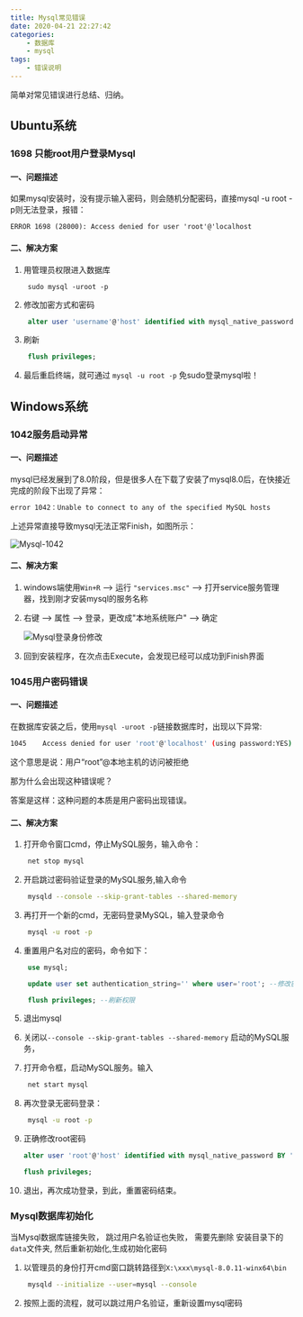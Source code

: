 ```yaml
---
title: Mysql常见错误
date: 2020-04-21 22:27:42
categories: 
    - 数据库
    - mysql
tags:
    - 错误说明
---
```


简单对常见错误进行总结、归纳。

## Ubuntu系统

### 1698 只能root用户登录Mysql

#### 一、问题描述

如果mysql安装时，没有提示输入密码，则会随机分配密码，直接mysql -u root -p则无法登录，报错：

```shell
ERROR 1698 (28000): Access denied for user 'root'@'localhost
```

#### 二、解决方案

1. 用管理员权限进入数据库
  
   ```shell
    sudo mysql -uroot -p
   ```

2. 修改加密方式和密码
  
   ```sql
    alter user 'username'@'host' identified with mysql_native_password BY 'password';
   ```

3. 刷新
  
   ```sql
    flush privileges;
   ```

4. 最后重启终端，就可通过 `mysql -u root -p` 免sudo登录mysql啦！

## Windows系统

### 1042服务启动异常

#### 一、问题描述

mysql已经发展到了8.0阶段，但是很多人在下载了安装了mysql8.0后，在快接近完成的阶段下出现了异常：

```bash
error 1042：Unable to connect to any of the specified MySQL hosts
```

上述异常直接导致mysql无法正常Finish，如图所示：

![Mysql-1042](https://gitee.com/bookandmusic/imgs/raw/master/uPic/2020/08/Mysql-1042.png)

#### 二、解决方案

1. windows端使用`Win+R` --> 运行 `"services.msc"` --> 打开service服务管理器，找到刚才安装mysql的服务名称

2. 右键 --> 属性 --> 登录，更改成"本地系统账户" --> 确定
  
    ![Mysql登录身份修改](https://gitee.com/bookandmusic/imgs/raw/master/uPic/2020/08/Mysql登录身份修改.png)

3. 回到安装程序，在次点击Execute，会发现已经可以成功到Finish界面

### 1045用户密码错误

#### 一、问题描述

在数据库安装之后，使用`mysql -uroot -p`链接数据库时，出现以下异常:

```bash
1045    Access denied for user 'root'@'localhost' (using password:YES)
```

这个意思是说：用户“root”@本地主机的访问被拒绝

那为什么会出现这种错误呢？

答案是这样：这种问题的本质是用户密码出现错误。

#### 二、解决方案

1. 打开命令窗口cmd，停止MySQL服务，输入命令：
  
   ```bash
    net stop mysql
   ```

2. 开启跳过密码验证登录的MySQL服务,输入命令
  
   ```bash
    mysqld --console --skip-grant-tables --shared-memory
   ```

3. 再打开一个新的cmd，无密码登录MySQL，输入登录命令
  
   ```bash
    mysql -u root -p
   ```

4. 重置用户名对应的密码，命令如下：
  
   ```sql
    use mysql;
   
    update user set authentication_string='' where user='root'; --修改密码为空
   
    flush privileges; --刷新权限
   ```

5. 退出mysql

6. 关闭以`--console --skip-grant-tables --shared-memory` 启动的MySQL服务，

7. 打开命令框，启动MySQL服务。输入
  
   ```bash
    net start mysql
   ```

8. 再次登录无密码登录：
  
   ```bash
    mysql -u root -p
   ```

9. 正确修改root密码
  
   ```sql
   alter user 'root'@'host' identified with mysql_native_password BY 'mysql';
   
   flush privileges;
   ```

10. 退出，再次成功登录，到此，重置密码结束。

### Mysql数据库初始化

当Mysql数据库链接失败， 跳过用户名验证也失败， 需要先删除 安装目录下的`data`文件夹, 然后重新初始化,生成初始化密码

1. 以管理员的身份打开cmd窗口跳转路径到`X:\xxx\mysql-8.0.11-winx64\bin`
  
   ```bash
    mysqld --initialize --user=mysql --console
   ```

2. 按照上面的流程，就可以跳过用户名验证，重新设置mysql密码




